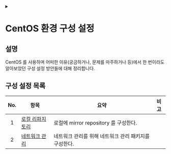 <link rel="stylesheet" type="text/css" href="/css/header.css">
<link rel="stylesheet" type="text/css" href="/css/bootstrap/5.3.0-alpha1/bootstrap.css">
<div class="sticky-top bg-white pt-1 pb-2" id="header-div-max"></div>
<details id="display-none"><summary></summary>
  <script src="/js/header.js" defer="defer"></script>
  <script src="/js/bootstrap/5.3.0-alpha1/bootstrap.bundle.js" defer="defer"></script>
</details>

# CentOS 환경 구성 설정
## 설명
CentOS 를 사용하며 어떠한 이유(궁금하거나, 문제를 마주하거나 등)에서 한 번이라도 알아보았던 구성 설정 방안들에 대해 정리합니다.

## 구성 설정 목록

| No. | 항목 | 요약 | 비고 |
| :---: | --- | --- | --- |
| 1 | [로컬 리파지토리](./local_repository/ "https://max-jayee.github.io/operating_systems/centos/configuration/local_repository") | 로컬에 mirror repository 를 구성한다. | |
| 2 | [네트워크 관리](./net_tools/ "https://max-jayee.github.io/operating_systems/centos/configuration/net_tools") | 네트워크 관리를 위해 네트워크 관리 패키지를 구성한다. | |